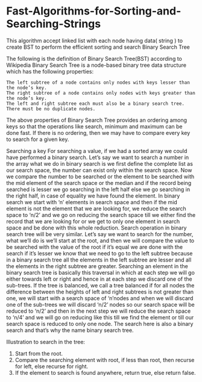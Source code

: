 # Fast-Algorithms-for-Sorting-and-Searching-Strings
This algorithm accept linked list with each node having data( string ) to create BST to perform the efficient sorting and search
Binary Search Tree

The following is the definition of Binary Search Tree(BST) according to Wikipedia
Binary Search Tree is a node-based binary tree data structure which has the following properties:  

    The left subtree of a node contains only nodes with keys lesser than the node’s key.
    The right subtree of a node contains only nodes with keys greater than the node’s key.
    The left and right subtree each must also be a binary search tree. 
    There must be no duplicate nodes.
    
    
The above properties of Binary Search Tree provides an ordering among keys so that the operations like search, minimum and maximum can be done fast. If there is no ordering, then we may have to compare every key to search for a given key.


Searching a key 
For searching a value, if we had a sorted array we could have performed a binary search. Let’s say we want to search a number in the array what we do in binary search is we first define the complete list as our search space, the number can exist only within the search space. Now we compare the number to be searched or the element to be searched with the mid element of the search space or the median and if the record being searched is lesser we go searching in the left half else we go searching in the right half, in case of equality we have found the element. In binary search we start with ‘n’ elements in search space and then if the mid element is not the element that we are looking for, we reduce the search space to ‘n/2’ and we go on reducing the search space till we either find the record that we are looking for or we get to only one element in search space and be done with this whole reduction. 
Search operation in binary search tree will be very similar. Let’s say we want to search for the number, what we’ll do is we’ll start at the root, and then we will compare the value to be searched with the value of the root if it’s equal we are done with the search if it’s lesser we know that we need to go to the left subtree because in a binary search tree all the elements in the left subtree are lesser and all the elements in the right subtree are greater. Searching an element in the binary search tree is basically this traversal in which at each step we will go either towards left or right and hence in at each step we discard one of the sub-trees. If the tree is balanced, we call a tree balanced if for all nodes the difference between the heights of left and right subtrees is not greater than one, we will start with a search space of ‘n’nodes and when we will discard one of the sub-trees we will discard ‘n/2’ nodes so our search space will be reduced to ‘n/2’ and then in the next step we will reduce the search space to ‘n/4’ and we will go on reducing like this till we find the element or till our search space is reduced to only one node. The search here is also a binary search and that’s why the name binary search tree.

Illustration to search in the tree: 
1. Start from the root.
2. Compare the searching element with root, if less than root, then recurse for left, else recurse for right. 
3. If the element to search is found anywhere, return true, else return false. 
